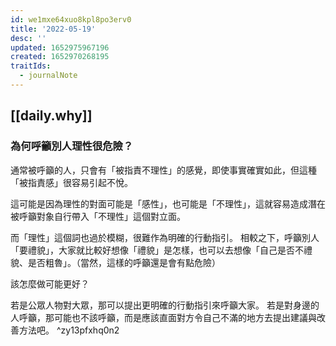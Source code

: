 ```yaml
---
id: we1mxe64xuo8kpl8po3erv0
title: '2022-05-19'
desc: ''
updated: 1652975967196
created: 1652970268195
traitIds:
  - journalNote
---
```


## [[daily.why]]

### 為何呼籲別人理性很危險？

通常被呼籲的人，只會有「被指責不理性」的感覺，即使事實確實如此，但這種「被指責感」很容易引起不悅。

這可能是因為理性的對面可能是「感性」，也可能是「不理性」，這就容易造成潛在被呼籲對象自行帶入「不理性」這個對立面。

而「理性」這個詞也過於模糊，很難作為明確的行動指引。
相較之下，呼籲別人「要禮貌」，大家就比較好想像「禮貌」是怎樣，也可以去想像「自己是否不禮貌、是否粗魯」。（當然，這樣的呼籲還是會有點危險）


該怎麼做可能更好？

若是公眾人物對大眾，那可以提出更明確的行動指引來呼籲大家。
若是對身邊的人呼籲，那可能也不該呼籲，而是應該直面對方令自己不滿的地方去提出建議與改善方法吧。 ^zy13pfxhq0n2

